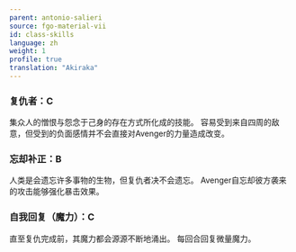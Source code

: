 ```yaml
---
parent: antonio-salieri
source: fgo-material-vii
id: class-skills
language: zh
weight: 1
profile: true
translation: "Akiraka"
---
```


### 复仇者：C

集众人的憎恨与怨念于己身的存在方式所化成的技能。
容易受到来自四周的敌意，但受到的负面感情并不会直接对Avenger的力量造成改变。

### 忘却补正：B

人类是会遗忘许多事物的生物，但复仇者决不会遗忘。
Avenger自忘却彼方袭来的攻击能够强化暴击效果。

### 自我回复（魔力）：C

直至复仇完成前，其魔力都会源源不断地涌出。
每回合回复微量魔力。
